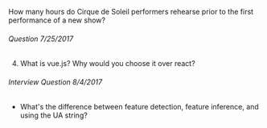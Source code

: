 How many hours do Cirque de Soleil performers rehearse prior to the first performance of a new show?

###### Question 7/25/2017
4. What is vue.js?  Why would you choose it over react?


###### Interview Question 8/4/2017

* What's the difference between feature detection, feature inference, and using the UA string?
